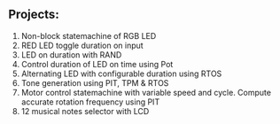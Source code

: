 ## Projects:
1. Non-block statemachine of RGB LED
2. RED LED toggle duration on input
3. LED on duration with RAND
4. Control duration of LED on time using Pot
5. Alternating LED with configurable duration using RTOS
6. Tone generation using PIT, TPM & RTOS
7. Motor control statemachine with variable speed and cycle. Compute accurate rotation frequency using PIT
8. 12 musical notes selector with LCD 